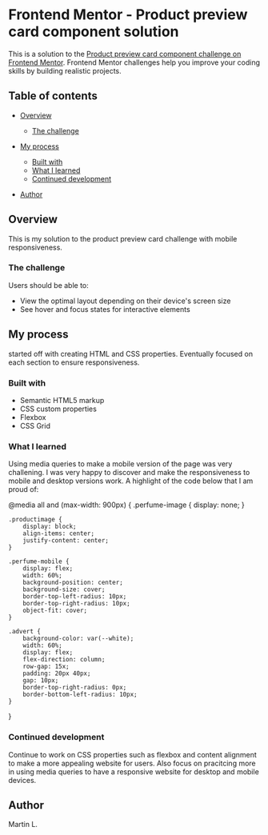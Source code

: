 # Frontend Mentor - Product preview card component solution

This is a solution to the [Product preview card component challenge on Frontend Mentor](https://www.frontendmentor.io/challenges/product-preview-card-component-GO7UmttRfa). Frontend Mentor challenges help you improve your coding skills by building realistic projects. 

## Table of contents

- [Overview](#overview)
  - [The challenge](#the-challenge)

- [My process](#my-process)
  - [Built with](#built-with)
  - [What I learned](#what-i-learned)
  - [Continued development](#continued-development)

- [Author](#author)


## Overview

This is my solution to the product preview card challenge with mobile responsiveness.

### The challenge

Users should be able to:

- View the optimal layout depending on their device's screen size
- See hover and focus states for interactive elements


## My process

started off with creating HTML and CSS properties. Eventually focused on each section to ensure responsiveness.

### Built with

- Semantic HTML5 markup
- CSS custom properties
- Flexbox
- CSS Grid


### What I learned

Using media queries to make a mobile version of the page was very challening. I was very happy to discover and make the responsiveness to mobile and desktop versions work. A highlight of the code below that I am proud of:

@media all and (max-width: 900px) {
    .perfume-image {
        display: none;
    }

    .productimage {
        display: block;
        align-items: center;
        justify-content: center;
    }

    .perfume-mobile {
        display: flex;
        width: 60%;
        background-position: center;
        background-size: cover;
        border-top-left-radius: 10px;
        border-top-right-radius: 10px;
        object-fit: cover;
    }

    .advert {
        background-color: var(--white);
        width: 60%;
        display: flex;
        flex-direction: column;
        row-gap: 15x;
        padding: 20px 40px;
        gap: 10px;
        border-top-right-radius: 0px;
        border-bottom-left-radius: 10px;
    }
}


### Continued development
Continue to work on CSS properties such as flexbox and content alignment to make a more appealing website for users. Also focus on pracitcing more in using media queries to have a responsive website for desktop and mobile devices.



## Author

Martin L.
